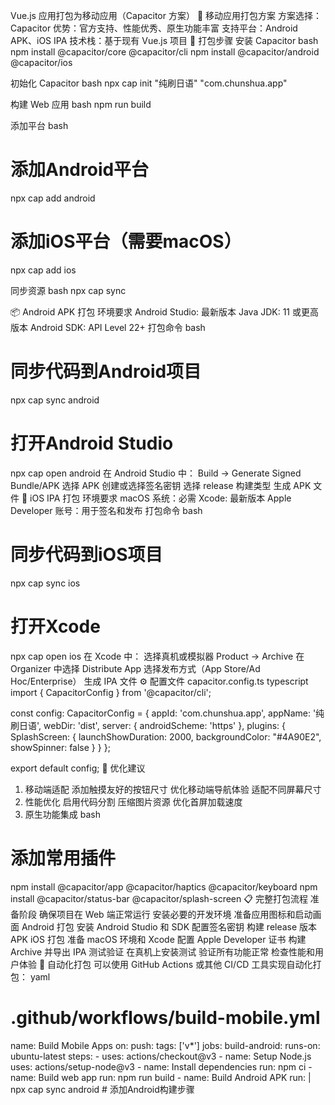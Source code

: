 Vue.js 应用打包为移动应用（Capacitor 方案）
📱 移动应用打包方案
方案选择：Capacitor
优势：官方支持、性能优秀、原生功能丰富
支持平台：Android APK、iOS IPA
技术栈：基于现有 Vue.js 项目
🔧 打包步骤
安装 Capacitor
bash
npm install @capacitor/core @capacitor/cli
npm install @capacitor/android @capacitor/ios

初始化 Capacitor
bash
npx cap init "纯刷日语" "com.chunshua.app"

构建 Web 应用
bash
npm run build

添加平台
bash
# 添加Android平台
npx cap add android

# 添加iOS平台（需要macOS）
npx cap add ios

同步资源
bash
npx cap sync

📦 Android APK 打包
环境要求
Android Studio: 最新版本
Java JDK: 11 或更高版本
Android SDK: API Level 22+
打包命令
bash
# 同步代码到Android项目
npx cap sync android

# 打开Android Studio
npx cap open android
在 Android Studio 中：
Build → Generate Signed Bundle/APK
选择 APK
创建或选择签名密钥
选择 release 构建类型
生成 APK 文件
🍎 iOS IPA 打包
环境要求
macOS 系统：必需
Xcode: 最新版本
Apple Developer 账号：用于签名和发布
打包命令
bash
# 同步代码到iOS项目
npx cap sync ios

# 打开Xcode
npx cap open ios
在 Xcode 中：
选择真机或模拟器
Product → Archive
在 Organizer 中选择 Distribute App
选择发布方式（App Store/Ad Hoc/Enterprise）
生成 IPA 文件
⚙️ 配置文件
capacitor.config.ts
typescript
import { CapacitorConfig } from '@capacitor/cli';

const config: CapacitorConfig = {
  appId: 'com.chunshua.app',
  appName: '纯刷日语',
  webDir: 'dist',
  server: {
    androidScheme: 'https'
  },
  plugins: {
    SplashScreen: {
      launchShowDuration: 2000,
      backgroundColor: "#4A90E2",
      showSpinner: false
    }
  }
};

export default config;
🎯 优化建议
1. 移动端适配
添加触摸友好的按钮尺寸
优化移动端导航体验
适配不同屏幕尺寸
2. 性能优化
启用代码分割
压缩图片资源
优化首屏加载速度
3. 原生功能集成
bash
# 添加常用插件
npm install @capacitor/app @capacitor/haptics @capacitor/keyboard
npm install @capacitor/status-bar @capacitor/splash-screen
📋 完整打包流程
准备阶段
确保项目在 Web 端正常运行
安装必要的开发环境
准备应用图标和启动画面
Android 打包
安装 Android Studio 和 SDK
配置签名密钥
构建 release 版本 APK
iOS 打包
准备 macOS 环境和 Xcode
配置 Apple Developer 证书
构建 Archive 并导出 IPA
测试验证
在真机上安装测试
验证所有功能正常
检查性能和用户体验
🚀 自动化打包
可以使用 GitHub Actions 或其他 CI/CD 工具实现自动化打包：
yaml
# .github/workflows/build-mobile.yml
name: Build Mobile Apps
on:
  push:
    tags: ['v*']
jobs:
  build-android:
    runs-on: ubuntu-latest
    steps:
      - uses: actions/checkout@v3
      - name: Setup Node.js
        uses: actions/setup-node@v3
      - name: Install dependencies
        run: npm ci
      - name: Build web app
        run: npm run build
      - name: Build Android APK
        run: |
          npx cap sync android
          # 添加Android构建步骤